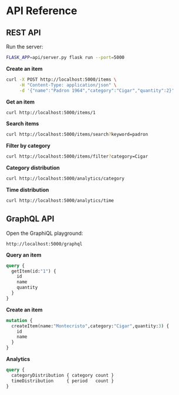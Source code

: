 # API Reference

## REST API

Run the server:

```bash
FLASK_APP=api/server.py flask run --port=5000
```

**Create an item**

```bash
curl -X POST http://localhost:5000/items \
     -H "Content-Type: application/json" \
     -d '{"name":"Padron 1964","category":"Cigar","quantity":2}'
```

**Get an item**

```bash
curl http://localhost:5000/items/1
```

**Search items**

```bash
curl http://localhost:5000/items/search?keyword=padron
```

**Filter by category**

```bash
curl http://localhost:5000/items/filter?category=Cigar
```

**Category distribution**

```bash
curl http://localhost:5000/analytics/category
```

**Time distribution**

```bash
curl http://localhost:5000/analytics/time
```


## GraphQL API

Open the GraphiQL playground:

```
http://localhost:5000/graphql
```

**Query an item**

```graphql
query {
  getItem(id:"1") {
    id
    name
    quantity
  }
}
```

**Create an item**

```graphql
mutation {
  createItem(name:"Montecristo",category:"Cigar",quantity:3) {
    id
    name
  }
}
```

**Analytics**

```graphql
query {
  categoryDistribution { category count }
  timeDistribution     { period   count }
}
```